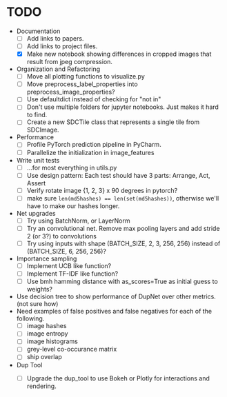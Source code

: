 # TODO

* Documentation
  - [ ] Add links to papers.
  - [ ] Add links to project files.
  - [x] Make new notebook showing differences in cropped images that result from jpeg compression.
* Organization and Refactoring
  - [ ] Move all plotting functions to visualize.py
  - [ ] Move preprocess_label_properties into preprocess_image_properties?
  - [ ] Use defaultdict instead of checking for "not in"
  - [ ] Don't use multiple folders for jupyter notebooks.  Just makes it hard to find.
  - [ ] Create a new SDCTile class that represents a single tile from SDCImage.
* Performance
  - [ ] Profile PyTorch prediction pipeline in PyCharm.
  - [ ] Parallelize the initialization in image_features
* Write unit tests
  - [ ] ...for most everything in utils.py
  - [ ] Use design pattern: Each test should have 3 parts: Arrange, Act, Assert
  - [ ] Verify rotate image {1, 2, 3} x 90 degrees in pytorch?
  - [ ] make sure `len(md5hashes) == len(set(md5hashes))`, otherwise we'll have to make our hashes longer.
* Net upgrades
  - [ ] Try using BatchNorm, or LayerNorm
  - [ ] Try an convolutional net. Remove max pooling layers and add stride 2 (or 3?) to convolutions
  - [ ] Try using inputs with shape (BATCH_SIZE, 2, 3, 256, 256) instead of (BATCH_SIZE, 6, 256, 256)?
* Importance sampling
  - [ ] Implement UCB like function?
  - [ ] Implement TF-IDF like function?
  - [ ] Use bmh hamming distance with as_scores=True as initial guess to weights?
* Use decision tree to show performance of DupNet over other metrics. (not sure how)
* Need examples of false positives and false negatives for each of the following.
  - [ ] image hashes
  - [ ] image entropy
  - [ ] image histograms
  - [ ] grey-level co-occurance matrix
  - [ ] ship overlap
* Dup Tool
  - [ ] Upgrade the dup_tool to use Bokeh or Plotly for interactions and rendering.

